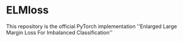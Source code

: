 # ELMloss
This repository is the official PyTorch implementation ''Enlarged Large Margin Loss For Imbalanced Classification'' 
